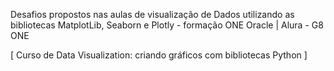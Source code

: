 Desafios propostos nas aulas de visualização de Dados utilizando as bibliotecas MatplotLib, Seaborn e Plotly - formação ONE Oracle | Alura - G8 ONE

[ Curso de Data Visualization: criando gráficos com bibliotecas Python ]

